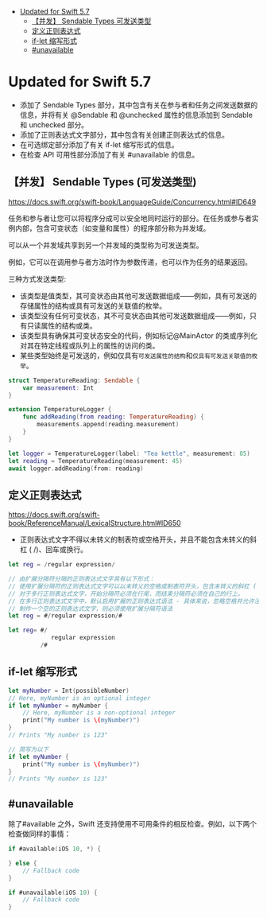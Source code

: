 <!-- TOC -->

- [Updated for Swift 5.7](#updated-for-swift-57)
    - [【并发】 Sendable Types 可发送类型](#%E5%B9%B6%E5%8F%91-sendable-types-%E5%8F%AF%E5%8F%91%E9%80%81%E7%B1%BB%E5%9E%8B)
    - [定义正则表达式](#%E5%AE%9A%E4%B9%89%E6%AD%A3%E5%88%99%E8%A1%A8%E8%BE%BE%E5%BC%8F)
    - [if-let 缩写形式](#if-let-%E7%BC%A9%E5%86%99%E5%BD%A2%E5%BC%8F)
    - [\#unavailable](#%5Cunavailable)

<!-- /TOC -->

# Updated for Swift 5.7

- 添加了 Sendable Types 部分，其中包含有关在参与者和任务之间发送数据的信息，并将有关 @Sendable 和 @unchecked 属性的信息添加到 Sendable 和 unchecked 部分。
- 添加了正则表达式文字部分，其中包含有关创建正则表达式的信息。
- 在可选绑定部分添加了有关 if-let 缩写形式的信息。
- 在检查 API 可用性部分添加了有关 #unavailable 的信息。

## 【并发】 Sendable Types (可发送类型)

https://docs.swift.org/swift-book/LanguageGuide/Concurrency.html#ID649

任务和参与者让您可以将程序分成可以安全地同时运行的部分。在任务或参与者实例内部，包含可变状态（如变量和属性）的程序部分称为并发域。

可以从一个并发域共享到另一个并发域的类型称为可发送类型。

例如，它可以在调用参与者方法时作为参数传递，也可以作为任务的结果返回。

三种方式发送类型:

- 该类型是值类型，其可变状态由其他可发送数据组成——例如，具有可发送的存储属性的结构或具有可发送的关联值的枚举。
- 该类型没有任何可变状态，其不可变状态由其他可发送数据组成——例如，只有只读属性的结构或类。
- 该类型具有确保其可变状态安全的代码，例如标记@MainActor 的类或序列化对其在特定线程或队列上的属性的访问的类。
- 某些类型始终是可发送的，例如仅具有`可发送属性的结构`和`仅具有可发送关联值的枚举`。

```swift
struct TemperatureReading: Sendable {
    var measurement: Int
}

extension TemperatureLogger {
    func addReading(from reading: TemperatureReading) {
        measurements.append(reading.measurement)
    }
}

let logger = TemperatureLogger(label: "Tea kettle", measurement: 85)
let reading = TemperatureReading(measurement: 45)
await logger.addReading(from: reading)
```

## 定义正则表达式

https://docs.swift.org/swift-book/ReferenceManual/LexicalStructure.html#ID650

- 正则表达式文字不得以未转义的制表符或空格开头，并且不能包含未转义的斜杠 ( /)、回车或换行。

```swift
let reg = /regular expression/

// 由扩展分隔符分隔的正则表达式文字具有以下形式：
// 使用扩展分隔符的正则表达式文字可以以未转义的空格或制表符开头，包含未转义的斜杠 ( /)，并跨越多行。
// 对于多行正则表达式文字，开始分隔符必须在行尾，而结束分隔符必须在自己的行上。
// 在多行正则表达式文字中，默认启用扩展的正则表达式语法 - 具体来说，忽略空格并允许注释。
// 制作一个空的正则表达式文字，则必须使用扩展分隔符语法
let reg = #/regular expression/#

let reg= #/
            regular expression
         /#
```

## if-let 缩写形式

```swift
let myNumber = Int(possibleNumber)
// Here, myNumber is an optional integer
if let myNumber = myNumber {
    // Here, myNumber is a non-optional integer
    print("My number is \(myNumber)")
}
// Prints "My number is 123"

// 简写为以下
if let myNumber {
    print("My number is \(myNumber)")
}
// Prints "My number is 123"
```

## \#unavailable

除了#available 之外，Swift 还支持使用不可用条件的相反检查。例如，以下两个检查做同样的事情：

```swift
if #available(iOS 10, *) {

} else {
    // Fallback code
}

if #unavailable(iOS 10) {
    // Fallback code
}
```

